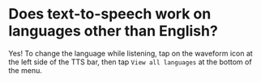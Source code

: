 # Does text-to-speech work on languages other than English?

Yes! To change the language while listening, tap on the waveform icon at the left side of the TTS bar, then tap `View all languages` at the bottom of the menu.
